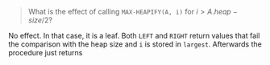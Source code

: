 > What is the effect of calling `MAX-HEAPIFY(A, i)` for $i > A.heap-size / 2$?

No effect. In that case, it is a leaf. Both `LEFT` and `RIGHT` return values
that fail the comparison with the heap size and `i` is stored in `largest`.
Afterwards the procedure just returns
